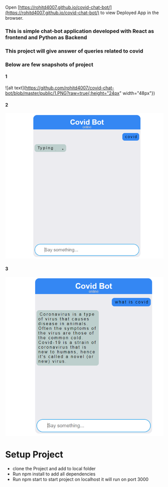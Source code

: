 Open [https://rohitd4007.github.io/covid-chat-bot/](https://rohitd4007.github.io/covid-chat-bot/) to view Deployed App in the browser.

### This is simple chat-bot application developed with React as frontend and Python as Backend
### This project will give answer of queries related to covid
### Below are few snapshots of project 

#### 1
![alt text](https://github.com/rohitd4007/covid-chat-bot/blob/master/public/1.PNG?raw=true{:height="24px" width="48px"})

#### 2
![alt text](https://github.com/rohitd4007/covid-chat-bot/blob/master/public/2.PNG?raw=true)

#### 3
![alt text](https://github.com/rohitd4007/covid-chat-bot/blob/master/public/3.PNG?raw=true)

# Setup Project

* clone the Project and add to local folder
* Run npm install to add all dependencies
* Run npm start to start project on localhost it will run on port 3000
